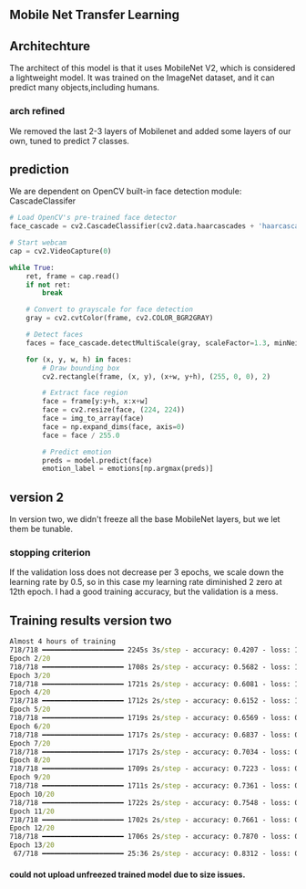 ## Mobile Net Transfer Learning
## Architechture
The architect of this model is  that it uses MobileNet V2, which is considered a lightweight model. It was trained on the ImageNet dataset, and it can predict many objects,including humans.

### arch refined
We removed the last 2-3 layers of Mobilenet and added some layers of our own, tuned to predict 7 classes.

## prediction
We are dependent on OpenCV built-in face detection module: CascadeClassifer
```python
# Load OpenCV's pre-trained face detector
face_cascade = cv2.CascadeClassifier(cv2.data.haarcascades + 'haarcascade_frontalface_default.xml')

# Start webcam
cap = cv2.VideoCapture(0)

while True:
    ret, frame = cap.read()
    if not ret:
        break

    # Convert to grayscale for face detection
    gray = cv2.cvtColor(frame, cv2.COLOR_BGR2GRAY)

    # Detect faces
    faces = face_cascade.detectMultiScale(gray, scaleFactor=1.3, minNeighbors=5)

    for (x, y, w, h) in faces:
        # Draw bounding box
        cv2.rectangle(frame, (x, y), (x+w, y+h), (255, 0, 0), 2)

        # Extract face region
        face = frame[y:y+h, x:x+w]
        face = cv2.resize(face, (224, 224))
        face = img_to_array(face)
        face = np.expand_dims(face, axis=0)
        face = face / 255.0

        # Predict emotion
        preds = model.predict(face)
        emotion_label = emotions[np.argmax(preds)]
```
## version 2
In version two, we didn't freeze all the base MobileNet layers, but we let them be tunable.

### stopping criterion
If the validation loss does not decrease per 3 epochs, we scale down the learning rate by 0.5, so in this case my learning rate diminished 2 zero at 12th epoch.
I had a good training accuracy, but the validation is a mess.

## Training results version two
```cmd
Almost 4 hours of training
718/718 ━━━━━━━━━━━━━━━━━━━━ 2245s 3s/step - accuracy: 0.4207 - loss: 1.5160 - val_accuracy: 0.4024 - val_loss: 4.6760 - learning_rate: 0.0010
Epoch 2/20
718/718 ━━━━━━━━━━━━━━━━━━━━ 1708s 2s/step - accuracy: 0.5682 - loss: 1.1740 - val_accuracy: 0.3447 - val_loss: 2.5368 - learning_rate: 0.0010
Epoch 3/20
718/718 ━━━━━━━━━━━━━━━━━━━━ 1721s 2s/step - accuracy: 0.6081 - loss: 1.0879 - val_accuracy: 0.2416 - val_loss: 5.3716 - learning_rate: 0.0010
Epoch 4/20
718/718 ━━━━━━━━━━━━━━━━━━━━ 1712s 2s/step - accuracy: 0.6152 - loss: 1.0426 - val_accuracy: 0.3534 - val_loss: 2.8870 - learning_rate: 0.0010
Epoch 5/20
718/718 ━━━━━━━━━━━━━━━━━━━━ 1719s 2s/step - accuracy: 0.6569 - loss: 0.9332 - val_accuracy: 0.5245 - val_loss: 1.5071 - learning_rate: 5.0000e-04
Epoch 6/20
718/718 ━━━━━━━━━━━━━━━━━━━━ 1717s 2s/step - accuracy: 0.6837 - loss: 0.8599 - val_accuracy: 0.5518 - val_loss: 1.3953 - learning_rate: 5.0000e-04
Epoch 7/20
718/718 ━━━━━━━━━━━━━━━━━━━━ 1717s 2s/step - accuracy: 0.7034 - loss: 0.8058 - val_accuracy: 0.6088 - val_loss: 1.1472 - learning_rate: 5.0000e-04
Epoch 8/20
718/718 ━━━━━━━━━━━━━━━━━━━━ 1709s 2s/step - accuracy: 0.7223 - loss: 0.7705 - val_accuracy: 0.6123 - val_loss: 1.1347 - learning_rate: 5.0000e-04
Epoch 9/20
718/718 ━━━━━━━━━━━━━━━━━━━━ 1711s 2s/step - accuracy: 0.7361 - loss: 0.7284 - val_accuracy: 0.6102 - val_loss: 1.1925 - learning_rate: 5.0000e-04
Epoch 10/20
718/718 ━━━━━━━━━━━━━━━━━━━━ 1722s 2s/step - accuracy: 0.7548 - loss: 0.6753 - val_accuracy: 0.6325 - val_loss: 1.1186 - learning_rate: 5.0000e-04
Epoch 11/20
718/718 ━━━━━━━━━━━━━━━━━━━━ 1702s 2s/step - accuracy: 0.7661 - loss: 0.6437 - val_accuracy: 0.5816 - val_loss: 1.3820 - learning_rate: 5.0000e-04
Epoch 12/20
718/718 ━━━━━━━━━━━━━━━━━━━━ 1706s 2s/step - accuracy: 0.7870 - loss: 0.5944 - val_accuracy: 0.6211 - val_loss: 1.2341 - learning_rate: 5.0000e-04
Epoch 13/20
 67/718 ━━━━━━━━━━━━━━━━━━━━ 25:36 2s/step - accuracy: 0.8312 - loss: 0.4757
```
#### could not upload unfreezed trained model due to size issues.
